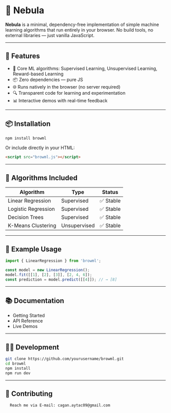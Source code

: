 # 🌳 Nebula

**Nebula** is a minimal, dependency-free implementation of simple machine learning algorithms that run entirely in your browser. No build tools, no external libraries — just vanilla JavaScript.

---

## 🎉 Features

- 🧠 Core ML algorithms: Supervised Learning, Unsupervised Learning, Reward-based Learning
- 📦 Zero dependencies — pure JS
- 🌐 Runs natively in the browser (no server required)
- 🔍 Transparent code for learning and experimentation
- 📊 Interactive demos with real-time feedback

---

## 📦 Installation

```bash
npm install browml
```

Or include directly in your HTML:

```html
<script src="browml.js"></script>
```

---

## 🧠 Algorithms Included

| Algorithm          | Type         | Status  |
|--------------------|--------------|---------|
| Linear Regression  | Supervised   | ✅ Stable |
| Logistic Regression| Supervised   | ✅ Stable |
| Decision Trees     | Supervised   | ✅ Stable |
| K-Means Clustering | Unsupervised | ✅ Stable |

---

## 🧪 Example Usage

```ts
import { LinearRegression } from 'browml';

const model = new LinearRegression();
model.fit([[1], [2], [3]], [2, 4, 6]);
const prediction = model.predict([[4]]); // → [8]
```

---

## 📚 Documentation

* Getting Started  
* API Reference  
* Live Demos  

---

## 📝🔧 Development

```bash
git clone https://github.com/yourusername/browml.git
cd browml
npm install
npm run dev
```

---

## 🤝 Contributing
      Reach me via E-mail: cagan.aytac09@gmail.com

